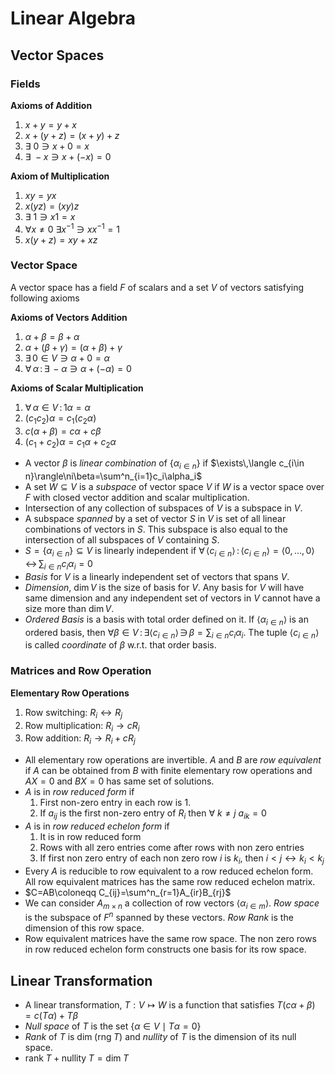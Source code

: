 # Linear Algebra

## Vector Spaces 

### Fields

**Axioms of Addition**
1. $x+y=y+x$
2. $x+(y+z)=(x+y)+z$
3. $\exists\ 0\ni x+0=x$
4. $\exists\ -x\ni x+(-x)=0$

**Axiom of Multiplication**
1. $xy=yx$
2. $x(yz)=(xy)z$
3. $\exists\ 1\ni x1 = x$
4. $\forall x\ne0\ \exists x^{-1}\ni xx^{-1}=1$
5. $x(y + z)=xy+xz$

### Vector Space

A vector space has a field $F$ of scalars and a set $V$ of vectors satisfying following axioms

**Axioms of Vectors Addition**
1. $\alpha+\beta=\beta+\alpha$
2. $\alpha+(\beta+\gamma)=(\alpha+\beta)+\gamma$
3. $\exists\,0\in V\ni\alpha+0=\alpha$
4. $\forall\,\alpha\,:\,\exists\,-\alpha\ni\alpha+(-\alpha)=0$

**Axioms of Scalar Multiplication**
1. $\forall\,\alpha\in V\,:\,1\alpha=\alpha$ 
2. $(c_1c_2)\alpha=c_1(c_2\alpha)$
3. $c(\alpha+\beta)=c\alpha+c\beta$
4. $(c_1+c_2)\alpha=c_1\alpha+c_2\alpha$

- A vector $\beta$ is *linear combination* of $\{\alpha_{i\in n}\}$ if $\exists\,\langle c_{i\in n}\rangle\ni\beta=\sum^n_{i=1}c_i\alpha_i$
-  A set $W\subseteq V$ is a *subspace* of vector space $V$ if $W$ is a vector space over $F$ with closed vector addition and scalar multiplication.
- Intersection of any collection of subspaces of $V$ is a subspace in $V$.
- A subspace *spanned* by a set of vector $S$ in $V$ is set of all linear combinations of vectors in $S$. This subspace is also equal to the intersection of all subspaces of $V$ containing $S$. 
- $S=\{\alpha_{i\in n}\}\subseteq V$ is linearly independent if $\forall\,\langle c_{i\in n}\rangle\,:\,\langle c_{i\in n}\rangle=\langle0,\ldots,0\rangle\,\longleftrightarrow\,\sum_{i\in n}c_i\alpha_i=0$ 
- *Basis* for $V$ is a linearly independent set of vectors that spans $V$.
- *Dimension*, $\mathrm{dim}\,V$ is the size of basis for $V$. Any basis for $V$ will have same dimension and any independent set of vectors in $V$ cannot have a size more than $\mathrm{dim}\,V$. 
- *Ordered Basis* is a basis with total order defined on it. If $\langle\alpha_{i\in n}\rangle$ is an ordered basis, then $\forall\beta\in V\,:\,\exists\langle c_{i\in n}\rangle\,\ni\,\beta=\sum_{i\in n}c_i\alpha_i$. The tuple $\langle c_{i\in n}\rangle$ is called *coordinate* of $\beta$ w.r.t. that order basis.
### Matrices and Row Operation

**Elementary Row Operations**
1. Row switching: $R_i\leftrightarrow R_j$
2. Row multiplication: $R_i\rightarrow cR_i$
3. Row addition: $R_i\rightarrow R_i+cR_j$

- All elementary row operations are invertible. $A$ and $B$ are *row equivalent* if $A$ can be obtained from $B$ with finite elementary row operations and $AX=0$ and $BX=0$ has same set of solutions.
- $A$ is in *row reduced form* if
	1. First non-zero entry in each row is 1.
	2. If $a_{ij}$ is the first non-zero entry of $R_i$ then $\forall\ k\ne j\ a_{ik}=0$
- $A$ is in *row reduced echelon form* if	
	1. It is in row reduced form
	2. Rows with all zero entries come after rows with non zero entries
	3. If first non zero entry of each non zero row $i$ is $k_i$, then $i<j\longleftrightarrow k_i< k_j$
- Every $A$ is reducible to row equivalent to a row reduced echelon form. All row equivalent matrices has the same row reduced echelon matrix.
- $C=AB\coloneqq C_{ij}=\sum^n_{r=1}A_{ir}B_{rj}$
- We can consider $A_{m\times n}$ a collection of row vectors $\langle \alpha_{i\in m}\rangle$. *Row space* is the subspace of $F^n$ spanned by these vectors. *Row Rank* is the dimension of this row space.
- Row equivalent matrices have the same row space. The non zero rows in row reduced echelon form constructs one basis for its row space. 
## Linear Transformation

- A linear transformation, $T:V\mapsto W$ is a function that satisfies $T(c\alpha+\beta)=c(T\alpha)+T\beta$
- *Null space* of $T$ is the set $\{\alpha\in V\mid T\alpha=0\}$
- *Rank* of $T$ is $\mathrm{dim}\;(\mathrm{rng}\;T)$ and *nullity* of $T$ is the dimension of its null space.
- $\mathrm{rank}\;T+\mathrm{nullity}\;T=\mathrm{dim}\;T$